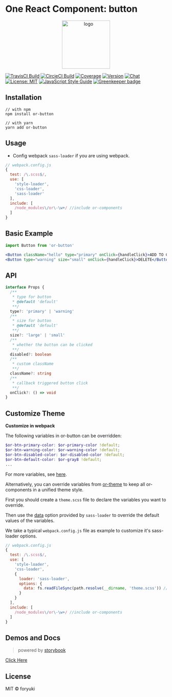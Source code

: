 # One React Component: button

<p align="center"><img width="150" src="https://cdn.rawgit.com/one-react/assets/master/logo%402x.png" alt="logo"></p>

[![TravisCI Build](https://img.shields.io/travis/one-react/button.svg)](https://travis-ci.org/one-react/button)
[![CircieCI Build](https://img.shields.io/circleci/project/github/one-react/button.svg)](https://circleci.com/gh/one-react/button)
[![Coverage](https://img.shields.io/codecov/c/github/one-react/button.svg)](https://codecov.io/gh/one-react/button) 
[![Version](https://img.shields.io/npm/v/or-button.svg)](https://www.npmjs.com/package/or-button)
[![Chat](https://img.shields.io/gitter/room/one-react-org/Lobby.svg)](https://gitter.im/one-react-org/Lobby)
[![License: MIT](https://img.shields.io/badge/License-MIT-brightgreen.svg)](https://opensource.org/licenses/MIT)
[![JavaScript Style Guide](https://img.shields.io/badge/code_style-standard-brightgreen.svg)](https://standardjs.com)
[![Greenkeeper badge](https://badges.greenkeeper.io/one-react/button.svg)](https://greenkeeper.io/) 

## Installation
```
// with npm
npm install or-button

// with yarn
yarn add or-button
```

## Usage
- Config webpack `sass-loader` if you are using webpack.

```js
// webpack.config.js
{
  test: /\.scss$/,
  use: [
    'style-loader',
    'css-loader',
    'sass-loader'
  ],
  include: [
    /node_modules\/or\-\w+/ //include or-components
  ]
}
```

## Basic Example

```jsx
import Button from 'or-button'

<Button className="hello" type="primary" onClick={handleClick}>ADD TO CART</Button>
<Button type="warning" size="small" onClick={handleClick}>DELETE</Button>
```

## API

```ts
interface Props {
  /**
   * type for button
   * @default 'default'
   **/
  type?: 'primary' | 'warning'
  /**
   * size for button
   * @default 'default'
   **/
  size?: 'large' | 'small'
  /**
   * whether the button can be clicked
   **/
  disabled?: boolean
  /**
   * custom className
   **/
  className?: string
  /**
   * callback triggered button click
   **/
  onClick?: () => void
}
```

## Customize Theme
**Customize in webpack**

The following variables in or-button can be overridden:

```scss
$or-btn-primary-color: $or-primary-color !default;
$or-btn-warning-color: $or-warning-color !default;
$or-btn-disabled-color: $or-disabled-color !default;
$or-btn-default-color: $or-gray8 !default;
...
```
For more variables, see [here](https://github.com/one-react/button/blob/master/src/styles.scss).

Alternatively, you can override variables from [or-theme](https://github.com/one-react/theme/blob/master/src/variables.scss) to keep all or-components in a unified theme style.

First you should create a `theme.scss` file to declare the variables you want to override.

Then use the [data](https://github.com/webpack-contrib/sass-loader#environment-variables)  option provided by `sass-loader` to override the default values of the variables.

We take a typical `webpack.config.js` file as example to customize it's sass-loader options.

```js
// webpack.config.js
{
  test: /\.scss$/,
  use: [
    'style-loader',
    'css-loader',
    {
      loader: 'sass-loader',
      options: {
        data: fs.readFileSync(path.resolve(__dirname, 'theme.scss')) // pass theme.scss to sass-loader
      }
    }
  ],
  include: [
    /node_modules\/or\-\w+/ //include or-components
  ]
}
```

## Demos and Docs
> powered by [storybook](https://storybook.js.org/)

[Click Here](https://one-react.github.io/button)

## License

MIT &copy; foryuki

